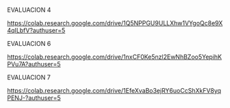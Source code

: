 EVALUACION 4

https://colab.research.google.com/drive/1Q5NPPGU9ULLXhw1VYgoQc8e9X4qILbfV?authuser=5

EVALUACION 6

https://colab.research.google.com/drive/1nxCF0Ke5nzl2EwNhBZoo5YepihKPVu7A?authuser=5

EVALUACION 7

https://colab.research.google.com/drive/1EfeXvaBo3ejRY6uoCcShXkFV8yqPENJ-?authuser=5
